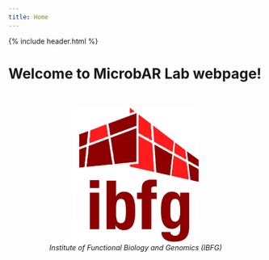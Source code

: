 ```yaml
---
title: Home
---
```


{% include header.html %}

# Welcome to MicrobAR Lab webpage!

<br>

<p align="center">
  <img src="images/logo-ibfg-transparente.png" width="250" style="border-radius:10px;"><br>
  <em>Institute of Functional Biology and Genomics (IBFG)</em>
</p>

